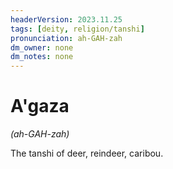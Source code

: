 ```yaml
---
headerVersion: 2023.11.25
tags: [deity, religion/tanshi]
pronunciation: ah-GAH-zah
dm_owner: none
dm_notes: none
---
```

# A'gaza
*(ah-GAH-zah)*

The tanshi of deer, reindeer, caribou.

